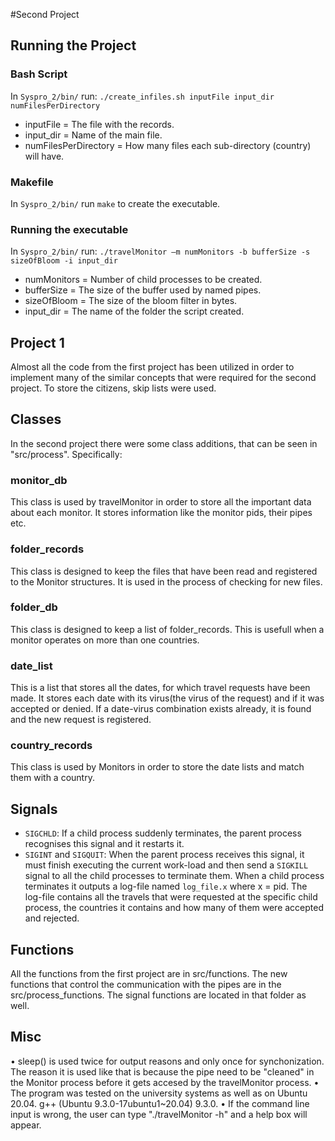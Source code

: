 #Second Project

## Running the Project

### Bash Script 
In `Syspro_2/bin/` run: 
`./create_infiles.sh inputFile input_dir numFilesPerDirectory`
- inputFile = The file with the records.
- input_dir = Name of the main file.
- numFilesPerDirectory = How many files each sub-directory (country) will have.

### Makefile
In `Syspro_2/bin/` run `make` to create the executable.

### Running the executable
In `Syspro_2/bin/` run: 
`./travelMonitor –m numMonitors -b bufferSize -s sizeOfBloom -i input_dir`
- numMonitors = Number of child processes to be created.
- bufferSize = The size of the buffer used by named pipes.
- sizeOfBloom = The size of the bloom filter in bytes.
- input_dir = The name of the folder the script created.

## Project 1
 Almost all the code from the first project has been utilized in order to implement many of the
 similar concepts that were required for the second project. To store the citizens, skip lists
 were used.

## Classes
 In the second project there were some class additions, that can be seen in "src/process".
 Specifically:
### monitor_db
 This class is used by travelMonitor in order to store all the important data about each
 monitor. It stores information like the monitor pids, their pipes etc.
### folder_records
 This class is designed to keep the files that have been read and registered to the
 Monitor structures. It is used in the process of checking for new files.
### folder_db
 This class is designed to keep a list of folder_records. This is usefull when a monitor
 operates on more than one countries.
### date_list
 This is a list that stores all the dates, for which travel requests have been made. It
 stores each date with its virus(the virus of the request) and if it was accepted or
 denied. If a date-virus combination exists already, it is found and the new request is
 registered.
### country_records
 This class is used by Monitors in order to store the date lists and match them with a
 country.

## Signals
- `SIGCHLD`: If a child process suddenly terminates, the parent process recognises this signal and it restarts it.
- `SIGINT` and `SIGQUIT`: When the parent process receives this signal, it must finish executing the current work-load and then send a `SIGKILL` signal to all the child processes to terminate them. When a child process terminates it outputs a log-file named `log_file.x` where x = pid. The log-file contains all the travels that were requested at the specific child process, the countries it contains and how many of them were accepted and rejected. 

## Functions
All  the functions from the first project are in src/functions. The new functions  that control the communication with  the pipes are in the  src/process_functions.  The signal functions  are located in that folder as well.

## Misc
 • sleep() is used twice for output reasons and only once for synchonization. The reason it is
 used like that is because the pipe need to be "cleaned" in the Monitor process before it gets
 accesed by the travelMonitor process.
 • The program was tested on the university systems as well as on Ubuntu 20.04.
 g++ (Ubuntu 9.3.0-17ubuntu1~20.04) 9.3.0.
 • If the command line input is wrong, the user can type "./travelMonitor -h" and a help
 box will appear.
